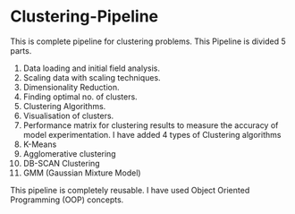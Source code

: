 # Clustering-Pipeline

This is complete pipeline for clustering problems.
This Pipeline is divided 5 parts.
  1) Data loading and initial field analysis.
  2) Scaling data with  scaling techniques.
  3) Dimensionality Reduction.
  4) Finding optimal no. of clusters.
  5) Clustering Algorithms.
  6) Visualisation of clusters.
  7) Performance matrix for clustering results to measure the accuracy of model experimentation.
I have added 4 types of Clustering algorithms
  1) K-Means
  2) Agglomerative clustering
  3) DB-SCAN Clustering
  4) GMM (Gaussian Mixture Model)
 
This pipeline is completely reusable. I have used Object Oriented Programming (OOP) concepts.

  
